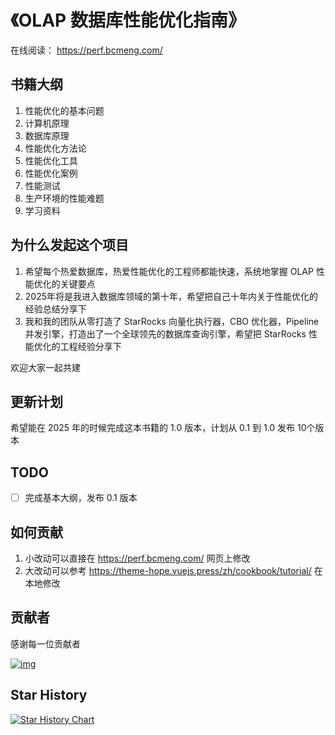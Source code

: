 
# 《OLAP 数据库性能优化指南》

在线阅读： https://perf.bcmeng.com/

## 书籍大纲

1. 性能优化的基本问题
2. 计算机原理
3. 数据库原理
4. 性能优化方法论
5. 性能优化工具
6. 性能优化案例
7. 性能测试
8. 生产环境的性能难题
9. 学习资料


## 为什么发起这个项目

1. 希望每个热爱数据库，热爱性能优化的工程师都能快速，系统地掌握 OLAP 性能优化的关键要点
2. 2025年将是我进入数据库领域的第十年，希望把自己十年内关于性能优化的经验总结分享下
3. 我和我的团队从零打造了 StarRocks 向量化执行器，CBO 优化器，Pipeline 并发引擎，打造出了一个全球领先的数据库查询引擎，希望把 StarRocks 性能优化的工程经验分享下

欢迎大家一起共建

## 更新计划

希望能在 2025 年的时候完成这本书籍的 1.0 版本，计划从 0.1 到 1.0 发布 10个版本

## TODO

- [ ] 完成基本大纲，发布 0.1 版本

## 如何贡献

1. 小改动可以直接在  <https://perf.bcmeng.com/> 网页上修改
2. 大改动可以参考 <https://theme-hope.vuejs.press/zh/cookbook/tutorial/> 在本地修改

## 贡献者

感谢每一位贡献者

[![img](https://contrib.rocks/image?repo=kangkaisen/olap-performance)](https://github.com/kangkaisen/olap-performance/graphs/contributors)

## Star History

[![Star History Chart](https://api.star-history.com/svg?repos=kangkaisen/olap-performance&type=Date)](https://star-history.com/#kangkaisen/olap-performance&Date)
